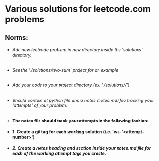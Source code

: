 # Various solutions for leetcode.com problems

## Norms:
* ###### Add new leetcode problem in new directory inside the 'solutions' directory.
 * ###### See the './solutions/two-sum' project for an example


* ###### Add your code to your project directory (ex. './solutions/<your-problem>/')
 * ###### Should contain at python file and a notes (notes.md) file tracking your 'attempts' of your problem.


* #### The notes file should track your attempts in the following fashion:
 * #### 1. Create a git tag for each *working* solution (i.e. 'wa-'\<attempt-number>')
 * ##### 2. Create a notes heading and section inside your *notes.md* file for each of the working attempt tags you create.
